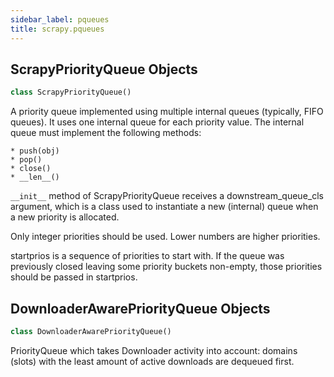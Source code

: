 ```yaml
---
sidebar_label: pqueues
title: scrapy.pqueues
---
```


## ScrapyPriorityQueue Objects

```python
class ScrapyPriorityQueue()
```

A priority queue implemented using multiple internal queues (typically,
FIFO queues). It uses one internal queue for each priority value. The internal
queue must implement the following methods:

    * push(obj)
    * pop()
    * close()
    * __len__()

``__init__`` method of ScrapyPriorityQueue receives a downstream_queue_cls
argument, which is a class used to instantiate a new (internal) queue when
a new priority is allocated.

Only integer priorities should be used. Lower numbers are higher
priorities.

startprios is a sequence of priorities to start with. If the queue was
previously closed leaving some priority buckets non-empty, those priorities
should be passed in startprios.

## DownloaderAwarePriorityQueue Objects

```python
class DownloaderAwarePriorityQueue()
```

PriorityQueue which takes Downloader activity into account:
domains (slots) with the least amount of active downloads are dequeued
first.

